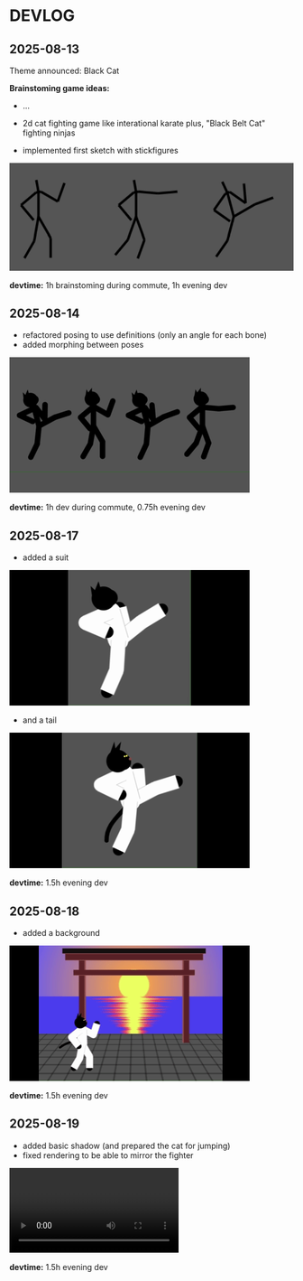 # DEVLOG

## 2025-08-13  

Theme announced: Black Cat

**Brainstoming game ideas:**

* ...
* 2d cat fighting game like interational karate plus, "Black Belt Cat" fighting ninjas

* implemented first sketch with stickfigures

![cat stickmen](img/001_stickcat_kinematics.png)

**devtime:** 1h brainstoming during commute, 1h evening dev

## 2025-08-14 

* refactored posing to use definitions (only an angle for each bone)
* added morphing between poses

![cat stickmen](img/002_stick_morph_poses.gif)

**devtime:** 1h dev during commute, 0.75h evening dev

## 2025-08-17

* added a suit 

![cat stickmen](img/003_pawrate_suit.gif)

* and a tail

![cat stickmen](img/004_now_with_tail.gif)

**devtime:** 1.5h evening dev


## 2025-08-18

* added a background

![cat stickmen](img/005_background.gif)

**devtime:** 1.5h evening dev

## 2025-08-19

* added basic shadow (and prepared the cat for jumping)
* fixed rendering to be able to mirror the fighter

![cat stickmen](img/006_mirrored_fighter.mp4)

**devtime:** 1.5h evening dev